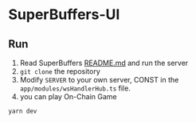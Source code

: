 # SuperBuffers-UI

## Run

1. Read SuperBuffers [README.md](https://github.com/superbuffers/superbuffer-battleship) and run the server
2. `git clone` the repository
3. Modify `SERVER` to your own server, CONST in the `app/modules/wsHandlerHub.ts` file.
4. you can play On-Chain Game

```shell
yarn dev
```
